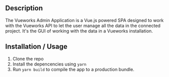 ## Description

The Vueworks Admin Application is a Vue.js powered SPA designed to work with the Vueworks API to let the user manage all the data in the connected project. It's the GUI of working with the data in a Vueworks installation. 

## Installation / Usage

1. Clone the repo
2. Install the depencencies using `yarn`
3. Run `yarn build` to compile the app to a production bundle.
